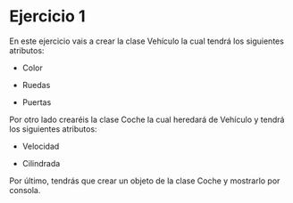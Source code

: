 # Ejercicio 1
En este ejercicio vais a crear la clase Vehículo la cual tendrá los siguientes atributos:

- Color

- Ruedas

- Puertas

Por otro lado crearéis la clase Coche la cual heredará de Vehículo y tendrá los siguientes atributos:

- Velocidad

- Cilindrada

Por último, tendrás que crear un objeto de la clase Coche y mostrarlo por consola.
